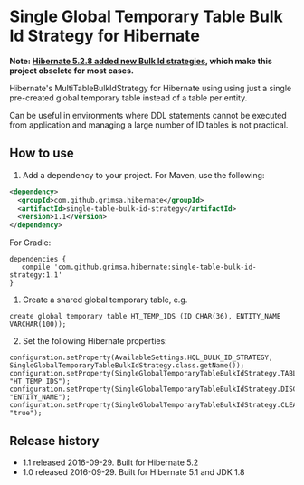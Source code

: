# Single Global Temporary Table Bulk Id Strategy for Hibernate

**Note: [Hibernate 5.2.8 added new Bulk Id strategies](http://in.relation.to/2017/02/01/non-temporary-table-bulk-id-strategies/), which make this project obselete for most cases.**

Hibernate's MultiTableBulkIdStrategy for Hibernate using using just a single pre-created global temporary table instead of a table per entity.

Can be useful in environments where DDL statements cannot be executed from application and managing a large number of ID tables is not practical.

## How to use
1. Add a dependency to your project. For Maven, use the following:

  ```xml
  <dependency>
    <groupId>com.github.grimsa.hibernate</groupId>
    <artifactId>single-table-bulk-id-strategy</artifactId>
    <version>1.1</version>
  </dependency>
  ```
  For Gradle:

  ```
  dependencies {
     compile 'com.github.grimsa.hibernate:single-table-bulk-id-strategy:1.1'
  }
  ```
  
1. Create a shared global temporary table, e.g.

  ```
  create global temporary table HT_TEMP_IDS (ID CHAR(36), ENTITY_NAME VARCHAR(100)); 
  ``` 
2. Set the following Hibernate properties:

  ```
  configuration.setProperty(AvailableSettings.HQL_BULK_ID_STRATEGY, SingleGlobalTemporaryTableBulkIdStrategy.class.getName());
  configuration.setProperty(SingleGlobalTemporaryTableBulkIdStrategy.TABLE, "HT_TEMP_IDS");
  configuration.setProperty(SingleGlobalTemporaryTableBulkIdStrategy.DISCRIMINATOR_COLUMN, "ENTITY_NAME");
  configuration.setProperty(SingleGlobalTemporaryTableBulkIdStrategy.CLEAN_ROWS, "true");
  ```

## Release history
* 1.1 released 2016-09-29. Built for Hibernate 5.2
* 1.0 released 2016-09-29. Built for Hibernate 5.1 and JDK 1.8
